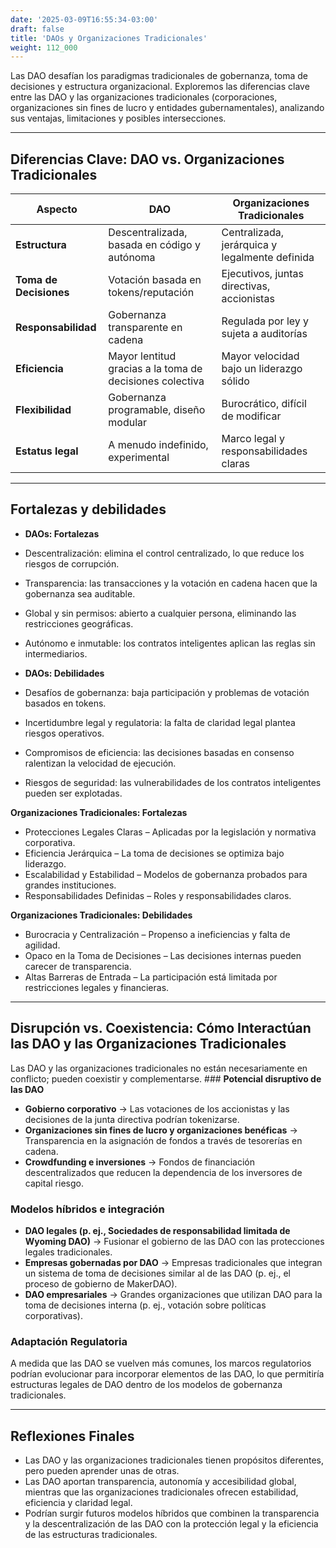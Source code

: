 ```yaml
---
date: '2025-03-09T16:55:34-03:00'
draft: false
title: 'DAOs y Organizaciones Tradicionales'
weight: 112_000
---
```


Las DAO desafían los paradigmas tradicionales de gobernanza, toma de decisiones y estructura organizacional. Exploremos las diferencias clave entre las DAO y las organizaciones tradicionales (corporaciones, organizaciones sin fines de lucro y entidades gubernamentales), analizando sus ventajas, limitaciones y posibles intersecciones.

---

## **Diferencias Clave: DAO vs. Organizaciones Tradicionales**

| **Aspecto** | **DAO** | **Organizaciones Tradicionales** |
|-------------------|-------------------------------------------|-----------------------------------------------|
| **Estructura** | Descentralizada, basada en código y autónoma | Centralizada, jerárquica y legalmente definida |
| **Toma de Decisiones** | Votación basada en tokens/reputación | Ejecutivos, juntas directivas, accionistas |
| **Responsabilidad** | Gobernanza transparente en cadena | Regulada por ley y sujeta a auditorías |
| **Eficiencia** | Mayor lentitud gracias a la toma de decisiones colectiva | Mayor velocidad bajo un liderazgo sólido |
| **Flexibilidad** | Gobernanza programable, diseño modular | Burocrático, difícil de modificar |
| **Estatus legal** | A menudo indefinido, experimental | Marco legal y responsabilidades claras |

---

## **Fortalezas y debilidades**

- **DAOs: Fortalezas**
- Descentralización: elimina el control centralizado, lo que reduce los riesgos de corrupción.
- Transparencia: las transacciones y la votación en cadena hacen que la gobernanza sea auditable.
- Global y sin permisos: abierto a cualquier persona, eliminando las restricciones geográficas.
- Autónomo e inmutable: los contratos inteligentes aplican las reglas sin intermediarios.

- **DAOs: Debilidades**
- Desafíos de gobernanza: baja participación y problemas de votación basados ​​en tokens.
- Incertidumbre legal y regulatoria: la falta de claridad legal plantea riesgos operativos.
- Compromisos de eficiencia: las decisiones basadas en consenso ralentizan la velocidad de ejecución.
- Riesgos de seguridad: las vulnerabilidades de los contratos inteligentes pueden ser explotadas.

**Organizaciones Tradicionales: Fortalezas**
- Protecciones Legales Claras – Aplicadas por la legislación y normativa corporativa.
- Eficiencia Jerárquica – La toma de decisiones se optimiza bajo liderazgo.
- Escalabilidad y Estabilidad – Modelos de gobernanza probados para grandes instituciones.
- Responsabilidades Definidas – Roles y responsabilidades claros.


**Organizaciones Tradicionales: Debilidades**
- Burocracia y Centralización – Propenso a ineficiencias y falta de agilidad.
- Opaco en la Toma de Decisiones – Las decisiones internas pueden carecer de transparencia.
- Altas Barreras de Entrada – La participación está limitada por restricciones legales y financieras.

---

## **Disrupción vs. Coexistencia: Cómo Interactúan las DAO y las Organizaciones Tradicionales**

Las DAO y las organizaciones tradicionales no están necesariamente en conflicto; pueden coexistir y complementarse. ### **Potencial disruptivo de las DAO**
- **Gobierno corporativo** → Las votaciones de los accionistas y las decisiones de la junta directiva podrían tokenizarse.
- **Organizaciones sin fines de lucro y organizaciones benéficas** → Transparencia en la asignación de fondos a través de tesorerías en cadena.
- **Crowdfunding e inversiones** → Fondos de financiación descentralizados que reducen la dependencia de los inversores de capital riesgo.

### **Modelos híbridos e integración**
- **DAO legales (p. ej., Sociedades de responsabilidad limitada de Wyoming DAO)** → Fusionar el gobierno de las DAO con las protecciones legales tradicionales.
- **Empresas gobernadas por DAO** → Empresas tradicionales que integran un sistema de toma de decisiones similar al de las DAO (p. ej., el proceso de gobierno de MakerDAO).
- **DAO empresariales** → Grandes organizaciones que utilizan DAO para la toma de decisiones interna (p. ej., votación sobre políticas corporativas).

### **Adaptación Regulatoria**
A medida que las DAO se vuelven más comunes, los marcos regulatorios podrían evolucionar para incorporar elementos de las DAO, lo que permitiría estructuras legales de DAO dentro de los modelos de gobernanza tradicionales.

---

## **Reflexiones Finales**

- Las DAO y las organizaciones tradicionales tienen propósitos diferentes, pero pueden aprender unas de otras.
- Las DAO aportan transparencia, autonomía y accesibilidad global, mientras que las organizaciones tradicionales ofrecen estabilidad, eficiencia y claridad legal.
- Podrían surgir futuros modelos híbridos que combinen la transparencia y la descentralización de las DAO con la protección legal y la eficiencia de las estructuras tradicionales.